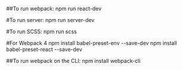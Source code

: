 
##To run webpack:
npm run react-dev

#To run server:
npm run server-dev

#To run SCSS:
npm run scss

#For Webpack 4
npm install babel-preset-env --save-dev
npm install babel-preset-react --save-dev

##To run webpack on the CLI: 
npm install webpack-cli